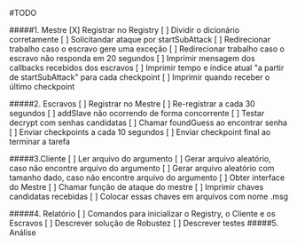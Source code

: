 #TODO

#####1. Mestre
	[X] Registrar no Registry
	[ ] Dividir o dicionário corretamente
	[ ] Solicitandar ataque por startSubAttack
	[ ] Redirecionar trabalho caso o escravo gere uma exceção
	[ ] Redirecionar trabalho caso o escravo não responda em 20 segundos
	[ ] Imprimir mensagem dos callbacks recebidos dos escravos
	[ ] Imprimir tempo e índice atual "a partir de startSubAttack" para cada checkpoint
	[ ] Imprimir quando receber o último checkpoint

#####2. Escravos
	[ ] Registrar no Mestre
	[ ] Re-registrar a cada 30 segundos
	[ ] addSlave não ocorrendo de forma concorrente
	[ ] Testar decrypt com senhas candidatas 
	[ ] Chamar foundGuess ao encontrar senha
	[ ] Enviar checkpoints a cada 10 segundos
	[ ] Enviar checkpoint final ao terminar a tarefa

#####3.Cliente
	[ ] Ler arquivo do argumento
	[ ] Gerar arquivo aleatório, caso não encontre arquivo do argumento
	[ ] Gerar arquivo aleatório com tamanho dado, caso não encontre arquivo do argumento
	[ ] Obter interface do Mestre
	[ ] Chamar função de ataque do mestre
	[ ] Imprimir chaves candidatas recebidas
	[ ] Colocar essas chaves em arquivos com nome <chave>.msg
	
#####4. Relatório
	[ ] Comandos para inicializar o Registry, o Cliente e os Escravos
	[ ] Descrever solução de Robustez
	[ ] Descrever testes
#####5. Análise


